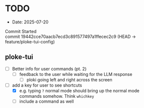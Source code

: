 # TODO

- Date: 2025-07-20

<detils>
  <summary>
    Commit Started
  </summary>
  commit 19442cce70aacb7ecd3c891577497a1ffecec2c9 (HEAD -> feature/ploke-tui-config)
</detils>

## ploke-tui
- [ ] Better info for user commands (pt. 2)
  - [ ] feedback to the user while waiting for the LLM response
    - [ ] ploki going left and right across the screen
- [ ] add a key for user to see shortcuts
  - [x] e.g. typing `?` normal mode should bring up the normal mode commands somehow. Think `whichkey`
  - [ ] include a command as well
